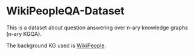 # WikiPeopleQA-Dataset
This is a dataset about question answering over n-ary knowledge graphs (n-ary KGQA).

The background KG used is [WikiPeople](https://github.com/gsp2014/WikiPeople).
